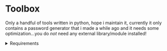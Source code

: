 # Toolbox
Only a handful of tools written in python, hope i maintain it, currently it only contains a password generator that i made a while ago and it needs some optimization...you do *not* need any external library/module installed!

<details>
	<summary>Requirements</summary>
	<div><h2> Python 3.0 or later</h2></div>
		  <div>* I recommend the latest and greatest version of Python 3, im currently using 3.12.4</div>
		
</details>
